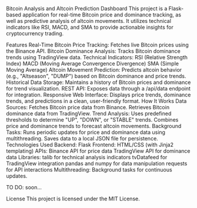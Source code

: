 Bitcoin Analysis and Altcoin Prediction Dashboard
This project is a Flask-based application for real-time Bitcoin price and dominance tracking, as well as predictive analysis of altcoin movements. It utilizes technical indicators like RSI, MACD, and SMA to provide actionable insights for cryptocurrency trading.

Features
Real-Time Bitcoin Price Tracking: Fetches live Bitcoin prices using the Binance API.
Bitcoin Dominance Analysis: Tracks Bitcoin dominance trends using TradingView data.
Technical Indicators:
RSI (Relative Strength Index)
MACD (Moving Average Convergence Divergence)
SMA (Simple Moving Average)
Altcoin Movement Prediction: Predicts altcoin behavior (e.g., "Altseason", "DUMP") based on Bitcoin dominance and price trends.
Historical Data Storage: Maintains a history of Bitcoin prices and dominance for trend visualization.
REST API: Exposes data through a /api/data endpoint for integration.
Responsive Web Interface: Displays price trends, dominance trends, and predictions in a clean, user-friendly format.
How It Works
Data Sources:
Fetches Bitcoin price data from Binance.
Retrieves Bitcoin dominance data from TradingView.
Trend Analysis:
Uses predefined thresholds to determine "UP", "DOWN", or "STABLE" trends.
Combines price and dominance trends to forecast altcoin movements.
Background Tasks:
Runs periodic updates for price and dominance data using multithreading.
Saves data to a local JSON file for persistence.
Technologies Used
Backend: Flask
Frontend: HTML/CSS (with Jinja2 templating)
APIs:
Binance API for price data
TradingView API for dominance data
Libraries:
talib for technical analysis indicators
tvDatafeed for TradingView integration
pandas and numpy for data manipulation
requests for API interactions
Multithreading: Background tasks for continuous updates.


TO DO:
soon...

































License
This project is licensed under the MIT License.

